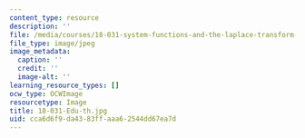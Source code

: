 ```yaml
---
content_type: resource
description: ''
file: /media/courses/18-031-system-functions-and-the-laplace-transform-spring-2019/cca6d6f9da4383ffaaa62544dd67ea7d_18-031-Edu-th.jpg
file_type: image/jpeg
image_metadata:
  caption: ''
  credit: ''
  image-alt: ''
learning_resource_types: []
ocw_type: OCWImage
resourcetype: Image
title: 18-031-Edu-th.jpg
uid: cca6d6f9-da43-83ff-aaa6-2544dd67ea7d
---
```

